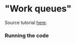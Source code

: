 # "Work queues"

Source tutorial [here](https://www.rabbitmq.com/tutorials/tutorial-three-python.html).

### Running the code

